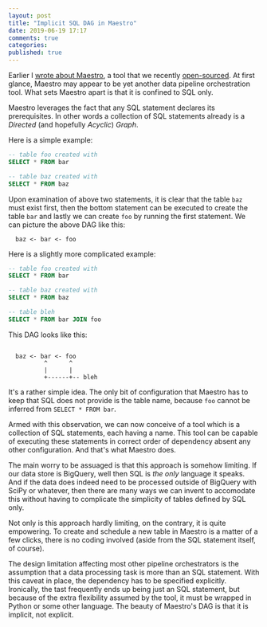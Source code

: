 ```yaml
---
layout: post
title: "Implicit SQL DAG in Maestro"
date: 2019-06-19 17:17
comments: true
categories:
published: true
---
```


Earlier I [wrote about Maestro](/blog/2019/06/05/maestro-is-open-source/),
a tool that we recently [open-sourced](https://github.com/voxmedia/maestro/).
At first glance, Maestro may appear to be yet another data pipeline
orchestration tool. What sets Maestro apart is that it is confined to
SQL only.

Maestro leverages the fact that any SQL statement declares its
prerequisites. In other words a collection of SQL statements already is
a _Directed_ (and hopefully _Acyclic_) _Graph_.

Here is a simple example:

``` sql
-- table foo created with
SELECT * FROM bar

-- table baz created with
SELECT * FROM baz
```

Upon examination of above two statements, it is clear that the table
`baz` must exist first, then the bottom statement can be executed to
create the table `bar` and lastly we can create `foo` by running the
first statement. We can picture the above DAG like this:

``` text
  baz <- bar <- foo
```

Here is a slightly more complicated example:

``` sql
-- table foo created with
SELECT * FROM bar

-- table baz created with
SELECT * FROM baz

-- table bleh
SELECT * FROM bar JOIN foo

```

This DAG looks like this:

``` text

  baz <- bar <- foo
          ^      ^
          |      |
          +------+-- bleh
```

It's a rather simple idea. The only bit of configuration that Maestro
has to keep that SQL does not provide is the table name, because `foo`
cannot be inferred from `SELECT * FROM bar`.

Armed with this observation, we can now conceive of a tool which is a
collection of SQL statements, each having a name. This tool can be
capable of executing these statements in correct order of dependency
absent any other configuration. And that's what Maestro does.

The main worry to be assuaged is that this approach is somehow
limiting. If our data store is BigQuery, well then SQL is _the_ _only_
language it speaks. And if the data does indeed need to be processed
outside of BigQuery with SciPy or whatever, then there are many ways
we can invent to accomodate this without having to complicate the
simplicity of tables defined by SQL only.

Not only is this approach hardly limiting, on the contrary, it is
quite empowering. To create and schedule a new table in Maestro is a
matter of a few clicks, there is no coding involved
(aside from the SQL statement itself, of course).

The design limitation affecting most other pipeline orchestrators is
the assumption that a data processing task is more than an SQL
statement. With this caveat in place, the dependency has to be
specified explicitly. Ironically, the tast frequently ends up being just an
SQL statement, but because of the extra flexibility assumed by the
tool, it must be wrapped in Python or some other language. The beauty
of Maestro's DAG is that it is implicit, not explicit.
